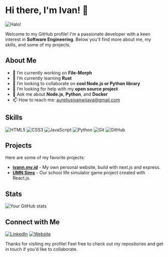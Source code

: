 <!-- Cool Banner -->
<!-- Profile Information -->
# Hi there, I'm Ivan! 👋

![Halo!](https://github.githubassets.com/assets/mona-loading-dark-7701a7b97370.gif)

Welcome to my GitHub profile! I'm a passionate developer with a keen interest in **Software Engineering**. Below you'll find more about me, my skills, and some of my projects.
## About Me

- 🔭 I’m currently working on **File-Morph**
- 🌱 I’m currently learning **Rust**
- 👯 I’m looking to collaborate on **cool Node.js or Python library**
- 🤔 I’m looking for help with my **open source project**
- 💬 Ask me about **Node.js**, **Python**, and **Docker**
- 📫 How to reach me: aureliusivanwijaya@gmail.com

## Skills

![HTML5](https://img.shields.io/badge/-HTML5-E34F26?style=flat-square&logo=html5&logoColor=white)
![CSS3](https://img.shields.io/badge/-CSS3-1572B6?style=flat-square&logo=css3)
![JavaScript](https://img.shields.io/badge/-JavaScript-F7DF1E?style=flat-square&logo=javascript&logoColor=black)
![Python](https://img.shields.io/badge/-Python-3776AB?style=flat-square&logo=python&logoColor=white)
![Git](https://img.shields.io/badge/-Git-F05032?style=flat-square&logo=git&logoColor=white)
![GitHub](https://img.shields.io/badge/-GitHub-181717?style=flat-square&logo=github)

## Projects

Here are some of my favorite projects:

- [**ivann.my.id**](https://github.com/AureliusIvan/ivann.my.id) - My own personal website, build with next.js and express.
- [**UMN Sims**](https://github.com/AureliusIvan/UMN-Sims-the-Game/) - Our school life simulator game project created with React.js.

## Stats

![Your GitHub stats](https://github-readme-stats.vercel.app/api?username=AureliusIvan&show_icons=true&theme=radical)

## Connect with Me

[![LinkedIn](https://img.shields.io/badge/-LinkedIn-0077B5?style=flat-square&logo=linkedin&logoColor=white)](https://www.linkedin.com/in/aurelius-ivan-wijaya)
[![Website](https://img.shields.io/badge/-Website-000000?style=flat-square&logo=google-chrome&logoColor=white)](http://ivann.my.id/)

Thanks for visiting my profile! Feel free to check out my repositories and get in touch if you'd like to collaborate.
